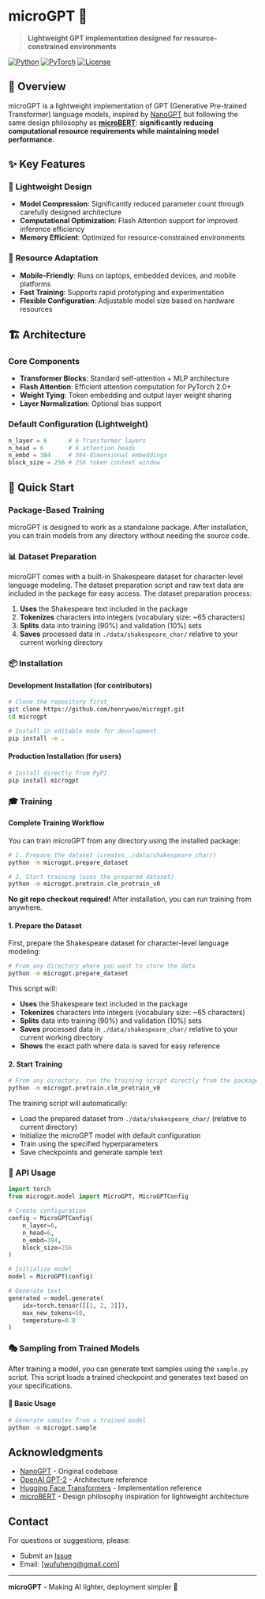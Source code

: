 # microGPT 🚀

> **Lightweight GPT implementation designed for resource-constrained environments**

[![Python](https://img.shields.io/badge/Python-3.8+-blue.svg)](https://www.python.org/downloads/)
[![PyTorch](https://img.shields.io/badge/PyTorch-2.0+-red.svg)](https://pytorch.org/)
[![License](https://img.shields.io/badge/License-MIT-green.svg)](LICENSE)

## 🎯 Overview

microGPT is a lightweight implementation of GPT (Generative Pre-trained Transformer) language models, inspired by [NanoGPT](https://github.com/karpathy/nanoGPT) but following the same design philosophy as **[microBERT](https://github.com/henrywoo/microbert)**: **significantly reducing computational resource requirements while maintaining model performance**.

## ✨ Key Features

### 🎯 **Lightweight Design**
- **Model Compression**: Significantly reduced parameter count through carefully designed architecture
- **Computational Optimization**: Flash Attention support for improved inference efficiency
- **Memory Efficient**: Optimized for resource-constrained environments

### 🚀 **Resource Adaptation**
- **Mobile-Friendly**: Runs on laptops, embedded devices, and mobile platforms
- **Fast Training**: Supports rapid prototyping and experimentation
- **Flexible Configuration**: Adjustable model size based on hardware resources

## 🏗️ Architecture

### Core Components
- **Transformer Blocks**: Standard self-attention + MLP architecture
- **Flash Attention**: Efficient attention computation for PyTorch 2.0+
- **Weight Tying**: Token embedding and output layer weight sharing
- **Layer Normalization**: Optional bias support

### Default Configuration (Lightweight)
```python
n_layer = 6      # 6 Transformer layers
n_head = 6       # 6 attention heads
n_embd = 384     # 384-dimensional embeddings
block_size = 256 # 256 token context window
```

## 🚀 Quick Start

### Package-Based Training
microGPT is designed to work as a standalone package. After installation, you can train models from any directory without needing the source code.

### 📊 Dataset Preparation

microGPT comes with a built-in Shakespeare dataset for character-level language modeling. The dataset preparation script and raw text data are included in the package for easy access. The dataset preparation process:

1. **Uses** the Shakespeare text included in the package
2. **Tokenizes** characters into integers (vocabulary size: ~65 characters)
3. **Splits** data into training (90%) and validation (10%) sets
4. **Saves** processed data in `./data/shakespeare_char/` relative to your current working directory

### 📦 Installation

#### Development Installation (for contributors)
```bash
# Clone the repository first
git clone https://github.com/henrywoo/microgpt.git
cd microgpt

# Install in editable mode for development
pip install -e .
```

#### Production Installation (for users)
```bash
# Install directly from PyPI
pip install microgpt
```

### 🎓 Training

#### Complete Training Workflow
You can train microGPT from any directory using the installed package:

```bash
# 1. Prepare the dataset (creates ./data/shakespeare_char/)
python -m microgpt.prepare_dataset

# 2. Start training (uses the prepared dataset)
python -m microgpt.pretrain.clm_pretrain_v0
```

**No git repo checkout required!** After installation, you can run training from anywhere.

#### 1. Prepare the Dataset
First, prepare the Shakespeare dataset for character-level language modeling:

```bash
# From any directory where you want to store the data
python -m microgpt.prepare_dataset
```

This script will:
- **Uses** the Shakespeare text included in the package
- **Tokenizes** characters into integers (vocabulary size: ~65 characters)
- **Splits** data into training (90%) and validation (10%) sets
- **Saves** processed data in `./data/shakespeare_char/` relative to your current working directory
- **Shows** the exact path where data is saved for easy reference

#### 2. Start Training

```bash
# From any directory, run the training script directly from the package
python -m microgpt.pretrain.clm_pretrain_v0
```

The training script will automatically:
- Load the prepared dataset from `./data/shakespeare_char/` (relative to current directory)
- Initialize the microGPT model with default configuration
- Train using the specified hyperparameters
- Save checkpoints and generate sample text

### 🔌 API Usage

```python
import torch
from microgpt.model import MicroGPT, MicroGPTConfig

# Create configuration
config = MicroGPTConfig(
    n_layer=6,
    n_head=6, 
    n_embd=384,
    block_size=256
)

# Initialize model
model = MicroGPT(config)

# Generate text
generated = model.generate(
    idx=torch.tensor([[1, 2, 3]]), 
    max_new_tokens=50,
    temperature=0.8
)
```

### 🎭 Sampling from Trained Models

After training a model, you can generate text samples using the `sample.py` script. This script loads a trained checkpoint and generates text based on your specifications.

#### 🚀 Basic Usage

```bash
# Generate samples from a trained model
python -m microgpt.sample
```

## Acknowledgments

- [NanoGPT](https://github.com/karpathy/nanoGPT) - Original codebase
- [OpenAI GPT-2](https://github.com/openai/gpt-2) - Architecture reference
- [Hugging Face Transformers](https://github.com/huggingface/transformers) - Implementation reference
- [microBERT](https://github.com/henrywoo/microbert) - Design philosophy inspiration for lightweight architecture

## Contact

For questions or suggestions, please:

- Submit an [Issue](https://github.com/henrywoo/microgpt/issues)
- Email: [wufuheng@gmail.com]

---

**microGPT** - Making AI lighter, deployment simpler 🚀
